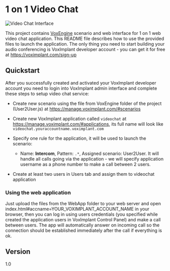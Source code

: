 1 on 1 Video Chat
=========

![Video Chat Interface](http://habrastorage.org/files/2b2/f90/3b4/2b2f903b4b724fbaafb3a8b4edaed66a.png "Video Chat")

This project contains [VoxEngine] scenario and web interface for 1 on 1 web video chat application. This README file describes how to use the provided files to launch the application. The only thing you need to start building your audio conferencing is VoxImplant developer account - you can get it for free at https://voximplant.com/sign-up

Quickstart
----
After you successfully created and activated your VoxImplant developer account you need to login into VoxImplant admin interface and complete these steps to setup video chat service:
- Create new scenario using the file from VoxEngine folder of the project (User2User.js) at https://manage.voximplant.com/#scenarios
- Create new VoxImplant application called `videochat` at https://manage.voximplant.com/#applications, its full name will look like `videochat.youraccountname.voximplant.com`
- Specify one rule for the application, it will be used to launch the scenario:

    - Name: **Intercom**, Pattern: `.*`, Assigned scenario: User2User. It will handle all calls going via the application - we will specify application username as a phone number to make a call between 2 users. 

- Create at least two users in Users tab and assign them to videochat application
    
### Using the web application
Just upload the files from the WebApp folder to your web server and open index.html#accname=YOUR_VOXIMPLANT_ACCOUNT_NAME in your browser, then you can log in using users credentials (you specified while created the application users in VoxImplant Control Panel) and make a call between users. The app will automatically answer on incoming call so the connection should be established immediately after the call if everything is ok.

Version
----
1.0

[VoxImplant]:http://voximplant.com
[VoxEngine]:http://voximplant.com/help/faq/what-is-voxengine/